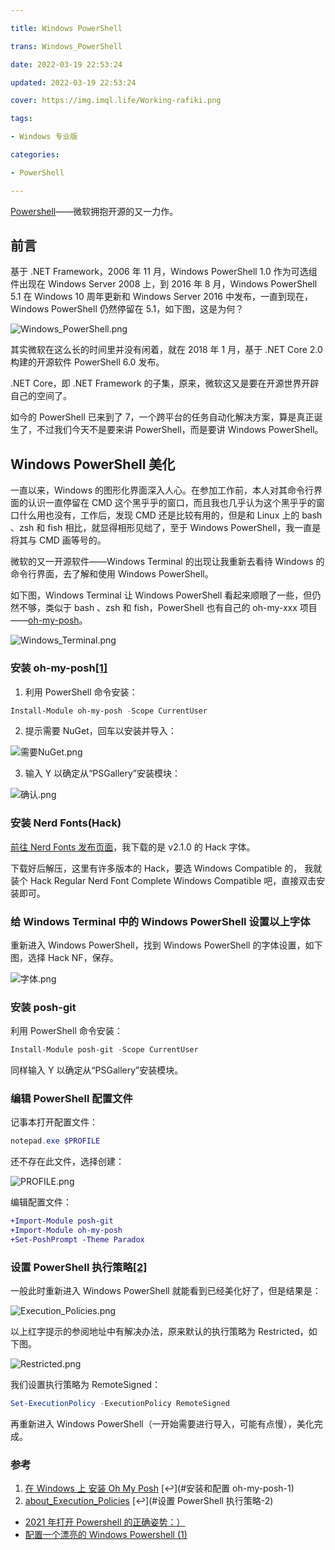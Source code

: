 ```yaml
---

title: Windows PowerShell

trans: Windows_PowerShell

date: 2022-03-19 22:53:24

updated: 2022-03-19 22:53:24

cover: https://img.imql.life/Working-rafiki.png

tags:

- Windows 专业版

categories:

- PowerShell

---
```


[Powershell](https://github.com/PowerShell/PowerShell)——微软拥抱开源的又一力作。

<!-- more -->

## 前言

基于 .NET Framework，2006 年 11 月，Windows PowerShell 1.0 作为可选组件出现在 Windows Server 2008 上，到 2016 年 8 月，Windows PowerShell 5.1 在 Windows 10 周年更新和 Windows Server 2016 中发布，一直到现在，Windows PowerShell 仍然停留在 5.1，如下图，这是为何？

![Windows_PowerShell.png](https://cdn.nlark.com/yuque/0/2022/png/8391941/1647703332317-d395ca49-93eb-4583-b5a4-596abaec820d.png#clientId=ub35cbe16-8d60-4&crop=0&crop=0&crop=1&crop=1&from=drop&id=u97bcd833&margin=%5Bobject%20Object%5D&name=Windows_PowerShell.png&originHeight=115&originWidth=548&originalType=binary&ratio=1&rotation=0&showTitle=false&size=5685&status=done&style=none&taskId=ufec539cf-569d-4e8a-af53-42898b29081&title=)

其实微软在这么长的时间里并没有闲着，就在 2018 年 1 月，基于 .NET Core 2.0 构建的开源软件 PowerShell 6.0 发布。

.NET Core，即 .NET Framework 的子集，原来，微软这又是要在开源世界开辟自己的空间了。

如今的 PowerShell 已来到了 7，一个跨平台的任务自动化解决方案，算是真正诞生了，不过我们今天不是要来讲 PowerShell，而是要讲 Windows PowerShell。

## Windows PowerShell 美化

一直以来，Windows 的图形化界面深入人心。在参加工作前，本人对其命令行界面的认识一直停留在 CMD 这个黑乎乎的窗口，而且我也几乎认为这个黑乎乎的窗口什么用也没有，工作后，发现 CMD 还是比较有用的，但是和 Linux 上的 bash 、zsh 和 fish 相比，就显得相形见绌了，至于 Windows PowerShell，我一直是将其与 CMD 画等号的。

微软的又一开源软件——Windows Terminal 的出现让我重新去看待 Windows 的命令行界面，去了解和使用 Windows PowerShell。

如下图，Windows Terminal 让 Windows PowerShell 看起来顺眼了一些，但仍然不够，类似于 bash 、zsh 和 fish，PowerShell 也有自己的 oh-my-xxx 项目——[oh-my-posh](https://github.com/JanDeDobbeleer/oh-my-posh)。

![Windows_Terminal.png](https://cdn.nlark.com/yuque/0/2022/png/8391941/1647751443556-3482e034-ff36-401b-991a-a782a898a71b.png#clientId=u05c39fd3-9a6d-4&crop=0&crop=0&crop=1&crop=1&from=drop&id=u3b8c4106&margin=%5Bobject%20Object%5D&name=Windows_Terminal.png&originHeight=1078&originWidth=1920&originalType=binary&ratio=1&rotation=0&showTitle=false&size=25782&status=done&style=none&taskId=udaca32a5-d0b8-4bd2-820a-593e7bf8574&title=)

### 安装 oh-my-posh[[1]](#参考)

1. 利用 PowerShell 命令安装：

```powershell
Install-Module oh-my-posh -Scope CurrentUser
```

2. 提示需要 NuGet，回车以安装并导入：

![需要NuGet.png](https://cdn.nlark.com/yuque/0/2022/png/8391941/1647761583429-1cf79630-c1f4-4d36-80a3-92bb25cb4926.png#clientId=u05c39fd3-9a6d-4&crop=0&crop=0&crop=1&crop=1&from=drop&id=u24cd9a48&margin=%5Bobject%20Object%5D&name=%E9%9C%80%E8%A6%81NuGet.png&originHeight=195&originWidth=1476&originalType=binary&ratio=1&rotation=0&showTitle=false&size=402160&status=done&style=none&taskId=u8dcf5861-64f8-43a2-9731-eb179b682cf&title=)

3. 输入 Y 以确定从“PSGallery”安装模块：

![确认.png](https://cdn.nlark.com/yuque/0/2022/png/8391941/1647761830158-cad4c1b1-e080-44b3-b827-66aefb0de647.png#clientId=u05c39fd3-9a6d-4&crop=0&crop=0&crop=1&crop=1&from=drop&id=u66c24aeb&margin=%5Bobject%20Object%5D&name=%E7%A1%AE%E8%AE%A4.png&originHeight=98&originWidth=1478&originalType=binary&ratio=1&rotation=0&showTitle=false&size=175381&status=done&style=none&taskId=uac247691-05d9-49b7-b8d4-1fcaeb3bbbe&title=)

### 安装 **Nerd Fonts(Hack)**

[前往 Nerd Fonts 发布页面](https://github.com/ryanoasis/nerd-fonts/releases/)，我下载的是 v2.1.0 的 Hack 字体。

下载好后解压，这里有许多版本的 Hack，要选 Windows Compatible 的， 我就装个 Hack Regular Nerd Font Complete Windows Compatible 吧，直接双击安装即可。

### 给 Windows Terminal 中的 Windows PowerShell 设置以上字体

重新进入 Windows PowerShell，找到 Windows PowerShell 的字体设置，如下图，选择 Hack NF，保存。

![字体.png](https://cdn.nlark.com/yuque/0/2022/png/8391941/1647769154227-504b3bb9-0649-4399-a021-3cbbfb91f25f.png#clientId=u05c39fd3-9a6d-4&crop=0&crop=0&crop=1&crop=1&from=drop&id=ue7e5a4a7&margin=%5Bobject%20Object%5D&name=%E5%AD%97%E4%BD%93.png&originHeight=785&originWidth=1481&originalType=binary&ratio=1&rotation=0&showTitle=false&size=499233&status=done&style=shadow&taskId=u894178fe-d16f-445b-b260-3eefee33153&title=)

### 安装 posh-git

利用 PowerShell 命令安装：

```powershell
Install-Module posh-git -Scope CurrentUser
```

同样输入 Y 以确定从“PSGallery”安装模块。

### 编辑 PowerShell 配置文件

记事本打开配置文件：

```powershell
notepad.exe $PROFILE
```

还不存在此文件，选择创建：

![PROFILE.png](https://cdn.nlark.com/yuque/0/2022/png/8391941/1647765910089-c92b04c6-5b73-41b7-b613-1aedd0b22bbc.png#clientId=u05c39fd3-9a6d-4&crop=0&crop=0&crop=1&crop=1&from=drop&id=ucd05b8bb&margin=%5Bobject%20Object%5D&name=PROFILE.png&originHeight=273&originWidth=549&originalType=binary&ratio=1&rotation=0&showTitle=false&size=8084&status=done&style=shadow&taskId=ubda56938-aa3a-4b67-a1af-b8abf52a7da&title=)

编辑配置文件：

```diff
+Import-Module posh-git
+Import-Module oh-my-posh
+Set-PoshPrompt -Theme Paradox
```

### 设置 PowerShell 执行策略[[2]](#参考)

一般此时重新进入 Windows PowerShell 就能看到已经美化好了，但是结果是：

![Execution_Policies.png](https://cdn.nlark.com/yuque/0/2022/png/8391941/1647767054839-5ae817cd-392d-4cb4-80c3-e4bfd6837475.png#clientId=u05c39fd3-9a6d-4&crop=0&crop=0&crop=1&crop=1&from=drop&id=ud3655b5b&margin=%5Bobject%20Object%5D&name=Execution_Policies.png&originHeight=296&originWidth=1531&originalType=binary&ratio=1&rotation=0&showTitle=false&size=455866&status=done&style=none&taskId=u6d39a6b1-28cf-4818-8e6b-f29d66b16cd&title=)

以上红字提示的参阅地址中有解决办法，原来默认的执行策略为 Restricted，如下图。

![Restricted.png](https://cdn.nlark.com/yuque/0/2022/png/8391941/1647767310640-8da96ffd-f5c4-41a5-a140-9fbdcf379828.png#clientId=u05c39fd3-9a6d-4&crop=0&crop=0&crop=1&crop=1&from=drop&id=u4e428cf6&margin=%5Bobject%20Object%5D&name=Restricted.png&originHeight=50&originWidth=619&originalType=binary&ratio=1&rotation=0&showTitle=false&size=31343&status=done&style=shadow&taskId=u7ba8a21e-fb53-4994-9e25-3fd7f94327a&title=)

我们设置执行策略为 RemoteSigned：

```powershell
Set-ExecutionPolicy -ExecutionPolicy RemoteSigned
```

再重新进入 Windows PowerShell（一开始需要进行导入，可能有点慢），美化完成。

### 参考

1. [在 Windows 上 安装 Oh My Posh](https://ohmyposh.dev/docs/) [↩](#安装和配置 oh-my-posh-1)
1. [about_Execution_Policies](https://docs.microsoft.com/zh-cn/powershell/module/microsoft.powershell.core/about/about_execution_policies?view=powershell-5.1) [↩](#设置 PowerShell 执行策略-2)

- [2021 年打开 Powershell 的正确姿势：）](https://www.bilibili.com/video/BV1jQ4y1Y7mG)
- [配置一个漂亮的 Windows Powershell (1)](https://www.bilibili.com/video/BV12u411Z7Zo)
